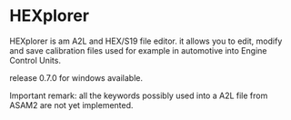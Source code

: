 # HEXplorer
HEXplorer is am A2L and HEX/S19 file editor.
it allows you to edit, modify and save calibration files used for example in automotive into Engine Control Units.

release 0.7.0 for windows available.

Important remark: all the keywords possibly used into a A2L file from ASAM2 are not yet implemented.
